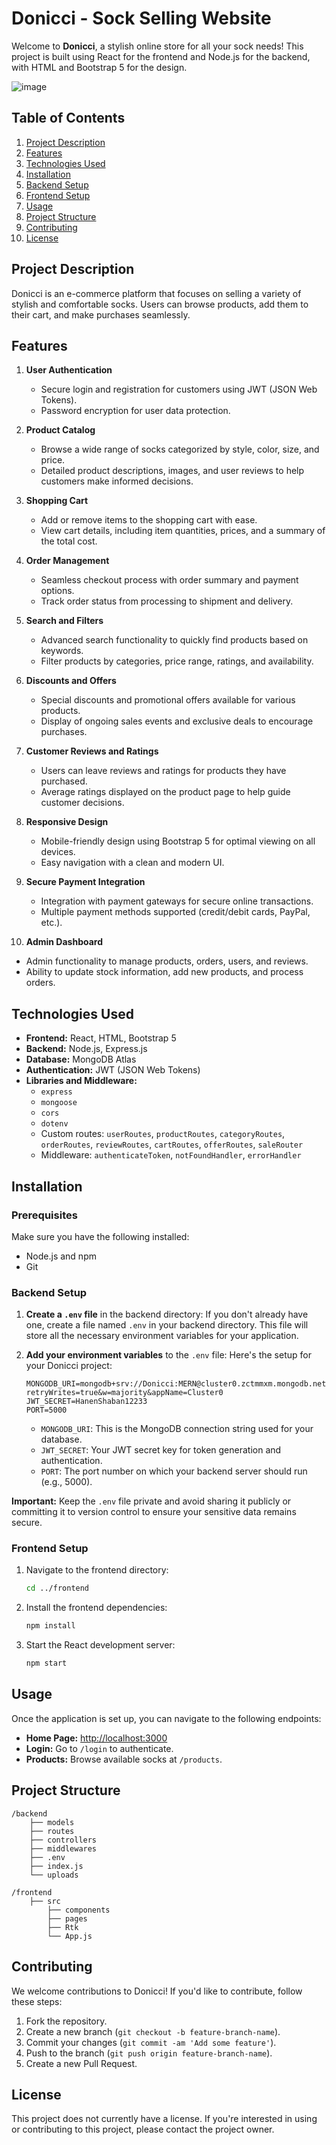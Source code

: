 # Donicci - Sock Selling Website

Welcome to **Donicci**, a stylish online store for all your sock needs! This project is built using React for the frontend and Node.js for the backend, with HTML and Bootstrap 5 for the design.

![image](https://github.com/user-attachments/assets/3133a0d4-7de9-4679-96d9-e271a1c39f05)


## Table of Contents
1. [Project Description](#project-description)
2. [Features](#features)
3. [Technologies Used](#technologies-used)
4. [Installation](#installation)
5. [Backend Setup](#backend-setup)
6. [Frontend Setup](#frontend-setup)
7. [Usage](#usage)
8. [Project Structure](#project-structure)
9. [Contributing](#contributing)
10. [License](#license)

## Project Description

Donicci is an e-commerce platform that focuses on selling a variety of stylish and comfortable socks. Users can browse products, add them to their cart, and make purchases seamlessly.

## Features

1. **User Authentication**
   - Secure login and registration for customers using JWT (JSON Web Tokens).
   - Password encryption for user data protection.

2. **Product Catalog**
   - Browse a wide range of socks categorized by style, color, size, and price.
   - Detailed product descriptions, images, and user reviews to help customers make informed decisions.

3. **Shopping Cart**
   - Add or remove items to the shopping cart with ease.
   - View cart details, including item quantities, prices, and a summary of the total cost.

4. **Order Management**
   - Seamless checkout process with order summary and payment options.
   - Track order status from processing to shipment and delivery.

5. **Search and Filters**
   - Advanced search functionality to quickly find products based on keywords.
   - Filter products by categories, price range, ratings, and availability.

6. **Discounts and Offers**
   - Special discounts and promotional offers available for various products.
   - Display of ongoing sales events and exclusive deals to encourage purchases.

7. **Customer Reviews and Ratings**
   - Users can leave reviews and ratings for products they have purchased.
   - Average ratings displayed on the product page to help guide customer decisions.

8. **Responsive Design**
   - Mobile-friendly design using Bootstrap 5 for optimal viewing on all devices.
   - Easy navigation with a clean and modern UI.

9. **Secure Payment Integration**
   - Integration with payment gateways for secure online transactions.
   - Multiple payment methods supported (credit/debit cards, PayPal, etc.).

10. **Admin Dashboard**
   - Admin functionality to manage products, orders, users, and reviews.
   - Ability to update stock information, add new products, and process orders.

## Technologies Used

- **Frontend:** React, HTML, Bootstrap 5
- **Backend:** Node.js, Express.js
- **Database:** MongoDB Atlas
- **Authentication:** JWT (JSON Web Tokens)
- **Libraries and Middleware:**
  - `express`
  - `mongoose`
  - `cors`
  - `dotenv`
  - Custom routes: `userRoutes`, `productRoutes`, `categoryRoutes`, `orderRoutes`, `reviewRoutes`, `cartRoutes`, `offerRoutes`, `saleRouter`
  - Middleware: `authenticateToken`, `notFoundHandler`, `errorHandler`
  

## Installation

### Prerequisites

Make sure you have the following installed:
- Node.js and npm
- Git

### Backend Setup

1. **Create a `.env` file** in the backend directory:
   If you don't already have one, create a file named `.env` in your backend directory. This file will store all the necessary environment variables for your application.

2. **Add your environment variables** to the `.env` file:
   Here's the setup for your Donicci project:

   ```env
   MONGODB_URI=mongodb+srv://Donicci:MERN@cluster0.zctmmxm.mongodb.net/?retryWrites=true&w=majority&appName=Cluster0
   JWT_SECRET=HanenShaban12233
   PORT=5000
   ```

   - `MONGODB_URI`: This is the MongoDB connection string used for your database.
   - `JWT_SECRET`: Your JWT secret key for token generation and authentication.
   - `PORT`: The port number on which your backend server should run (e.g., 5000).

**Important:** Keep the `.env` file private and avoid sharing it publicly or committing it to version control to ensure your sensitive data remains secure. 

### Frontend Setup

1. Navigate to the frontend directory:
   ```bash
   cd ../frontend
   ```

2. Install the frontend dependencies:
   ```bash
   npm install
   ```

3. Start the React development server:
   ```bash
   npm start
   ```

## Usage

Once the application is set up, you can navigate to the following endpoints:

- **Home Page:** [http://localhost:3000](http://localhost:3000)
- **Login:** Go to `/login` to authenticate.
- **Products:** Browse available socks at `/products`.

## Project Structure

```
/backend
    ├── models
    ├── routes
    ├── controllers
    ├── middlewares
    ├── .env
    ├── index.js
    └── uploads

/frontend
    ├── src
        ├── components
        ├── pages
        ├── Rtk
        └── App.js
```

## Contributing

We welcome contributions to Donicci! If you'd like to contribute, follow these steps:
1. Fork the repository.
2. Create a new branch (`git checkout -b feature-branch-name`).
3. Commit your changes (`git commit -am 'Add some feature'`).
4. Push to the branch (`git push origin feature-branch-name`).
5. Create a new Pull Request.

## License
This project does not currently have a license. If you're interested in using or contributing to this project, please contact the project owner.


